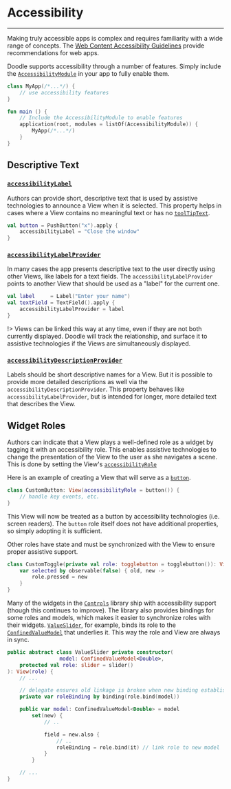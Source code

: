 # Accessibility
---------------

Making truly accessible apps is complex and requires familiarity with a wide range of concepts. The
[Web Content Accessibility Guidelines](https://www.w3.org/WAI/intro/wcag) provide recommendations for web apps.

Doodle supports accessibility through a number of features. Simply include the
[`AccessibilityModule`](https://github.com/nacular/doodle/blob/master/Browser/src/jsMain/kotlin/io/nacular/doodle/application/Modules.kt#L104)
in your app to fully enable them.

```kotlin
class MyApp(/*...*/) {
    // use accessibility features
}

fun main () {
    // Include the AccessibilityModule to enable features
    application(root, modules = listOf(AccessibilityModule)) {
        MyApp(/*...*/)
    }
}
```

## Descriptive Text

### [`accessibilityLabel`](https://github.com/nacular/doodle/blob/master/Core/src/commonMain/kotlin/io/nacular/doodle/core/View.kt#L89)

Authors can provide short, descriptive text that is used by assistive technologies to announce a View when it is selected.
This property helps in cases where a View contains no meaningful text or has no [`toolTipText`](https://github.com/nacular/doodle/blob/master/Core/src/commonMain/kotlin/io/nacular/doodle/core/View.kt#L347).

```kotlin
val button = PushButton("x").apply {
    accessibilityLabel = "Close the window"
}
```

### [`accessibilityLabelProvider`](https://github.com/nacular/doodle/blob/master/Core/src/commonMain/kotlin/io/nacular/doodle/core/View.kt#L97)

In many cases the app presents descriptive text to the user directly using other Views, like labels for a text fields. 
The `accessibilityLabelProvider` points to another View that should be used as a "label" for the current one.

```kotlin
val label     = Label("Enter your name")
val textField = TextField().apply {
    accessibilityLabelProvider = label
}
```

!> Views can be linked this way at any time, even if they are not both currently displayed. Doodle will track the relationship,
and surface it to assistive technologies if the Views are simultaneously displayed.

### [`accessibilityDescriptionProvider`](https://github.com/nacular/doodle/blob/master/Core/src/commonMain/kotlin/io/nacular/doodle/core/View.kt#L105)

Labels should be short descriptive names for a View. But it is possible to provide more detailed descriptions as well via the
`accessibilityDescriptionProvider`. This property behaves like `accessibilityLabelProvider`, but is intended for longer, more detailed
text that describes the View. 


## Widget Roles

Authors can indicate that a View plays a well-defined role as a widget by tagging it with an accessibility role. This enables
assistive technologies to change the presentation of the View to the user as she navigates a scene. This is done by setting the View's 
[`accessibilityRole`](https://github.com/nacular/doodle/blob/master/Core/src/commonMain/kotlin/io/nacular/doodle/core/View.kt#L80)

Here is an example of creating a View that will serve as a [`button`](https://github.com/nacular/doodle/blob/master/Core/src/commonMain/kotlin/io/nacular/doodle/accessibility/AccessibilityManager.kt#L59).

```kotlin
class CustomButton: View(accessibilityRole = button()) {
    // handle key events, etc.
}
```

This View will now be treated as a button by accessibility technologies (i.e. screen readers). The `button` role itself does not have
additional properties, so simply adopting it is sufficient.

Other roles have state and must be synchronized with the View to ensure proper assistive support.

```kotlin
class CustomToggle(private val role: togglebutton = togglebutton()): View(accessibilityRole = role) {
    var selected by observable(false) { old, new ->
        role.pressed = new
    }
}
```

Many of the widgets in the [`Controls`](https://github.com/nacular/doodle/tree/master/Controls) library ship with accessibility 
support (though this continues to improve). The library also provides bindings for some roles and models, which makes it easier to synchronize
roles with their widgets. [`ValueSlider`](https://github.com/nacular/doodle/blob/master/Controls/src/commonMain/kotlin/io/nacular/doodle/controls/range/ValueSlider.kt#L13), 
for example, binds its role to the [`ConfinedValueModel`](https://github.com/nacular/doodle/blob/master/Controls/src/commonMain/kotlin/io/nacular/doodle/controls/ConfinedRangeModel.kt#L24)
that underlies it. This way the role and View are always in sync.

```kotlin
public abstract class ValueSlider private constructor(
                 model: ConfinedValueModel<Double>,
    protected val role: slider = slider()
): View(role) {
    // ...

    // delegate ensures old linkage is broken when new binding established
    private var roleBinding by binding(role.bind(model))

    public var model: ConfinedValueModel<Double> = model
        set(new) {
            // ..

            field = new.also {
                // ..
                roleBinding = role.bind(it) // link role to new model
            }
        }

    // ...
}
``` 